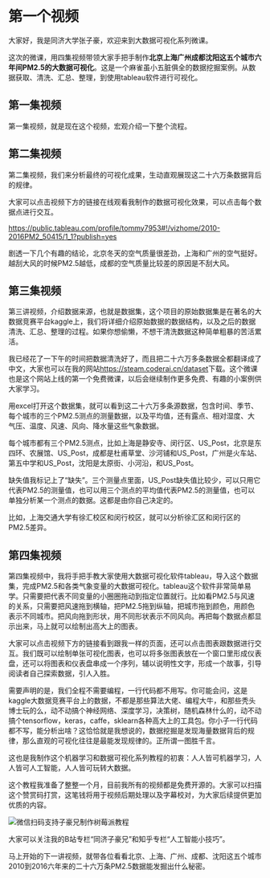 # 第一个视频

大家好，我是同济大学张子豪，欢迎来到大数据可视化系列微课。

这次的微课，用四集视频带领大家手把手制作**北京上海广州成都沈阳这五个城市六年间PM2.5的大数据可视化**。这是一个麻雀虽小五脏俱全的数据挖掘案例。从数据获取、清洗、汇总、整理，到使用tableau软件进行可视化。

## 第一集视频

第一集视频，就是现在这个视频，宏观介绍一下整个流程。

## 第二集视频

第二集视频，我们来分析最终的可视化成果，生动直观展现这二十六万条数据背后的规律。

大家可以点击视频下方的链接在线观看我制作的数据可视化效果，可以点击每个数据点进行交互。

<https://public.tableau.com/profile/tommy7953#!/vizhome/2010-2016PM2_50415/1_1?publish=yes>

剧透一下几个有趣的结论，北京冬天的空气质量很差劲，上海和广州的空气挺好。越刮大风的时候PM2.5越低，成都的空气质量比较差的原因是不刮大风。

## 第三集视频

第三讲视频，介绍数据来源，也就是数据集，这个项目的原始数据集是在著名的大数据竞赛平台kaggle上，我们将详细介绍原始数据的数据结构，以及之后的数据清洗、汇总、整理的过程。如果你想偷懒，不想干清洗数据这种简单粗暴的苦活累活。

我已经花了一下午的时间把数据清洗好了，而且把二十六万多条数据全都翻译成了中文，大家也可以在我的网站<https://steam.coderai.cn/dataset>下载。这个微课也是这个网站上线的第一个免费微课，以后会继续制作更多免费、有趣的小案例供大家学习。

用excel打开这个数据集，就可以看到这二十六万多条源数据，包含时间、季节、每个城市的三个PM2.5测点的测量数据，以及平均值，还有露点、相对湿度、大气压、温度、风速、风向、降水量这些气象数据。

每个城市都有三个PM2.5测点，比如上海是静安寺、闵行区、US_Post，北京是东四环、农展馆、US_Post，成都是杜甫草堂、沙河铺和US_Post，广州是火车站、第五中学和US_Post，沈阳是太原街、小河沿，和US_Post。

缺失值我标记上了“缺失”。三个测量点里面，US_Post缺失值比较少，可以只用它代表PM2.5的测量值，也可以用三个测点的平均值代表PM2.5的测量值，也可以单独分析某一个测点的数据。这都是由你自己决定的。

比如，上海交通大学有徐汇校区和闵行校区，就可以分析徐汇区和闵行区的PM2.5差异。

## 第四集视频

第四集视频中，我将手把手教大家使用大数据可视化软件tableau，导入这个数据集，完成PM2.5和各类气象变量的大数据可视化。tableau这个软件非常简单易学。只需要把代表不同变量的小圈圈拖动到指定位置就行。比如看PM2.5与风速的关系，只需要把风速拖到横轴，把PM2.5拖到纵轴，把城市拖到颜色，用颜色表示不同城市。把风向拖到形状，用不同形状表示不同风向。再把每个数据点都显示出来，马上就可以绘制出高大上的图表。

大家可以点击视频下方的链接看到跟我一样的页面，还可以点击图表跟数据进行交互。我们既可以绘制单张可视化图表，也可以将多张图表放在一个窗口里形成仪表盘，还可以将图表和仪表盘串成一个序列，辅以说明性文字，形成一个故事，引导阅读者自己探索数据，引人入胜。



需要声明的是，我们全程不需要编程，一行代码都不用写。你可能会问，这是kaggle大数据竞赛平台上的数据，不都是那些算法大佬、编程大牛，和那些秃头博士玩的么，动不动搞个神经网络、深度学习，决策树，随机森林什么的，动不动搞个tensorflow，keras，caffe，sklearn各种高大上的工具包。你小子一行代码都不写，能分析出啥？这恰恰就是我想说的，数据挖掘是发现海量数据背后的规律，那么直观的可视化往往是最能发现规律的。正所谓一图胜千言。

这也是我制作这个机器学习和数据可视化系列教程的初衷：人人皆可机器学习，人人皆可人工智能，人人皆可玩转大数据。



这个教程我准备了整整一个月，目前我所有的视频都是免费开源的。大家可以扫描这个赞赏码打赏，这笔钱将用于视频后期处理以及字幕校对，为大家后续提供更加优质的内容。

![微信扫码支持子豪兄制作树莓派教程](https://upload-images.jianshu.io/upload_images/13714448-4be7dc29e22207b4.png?imageMogr2/auto-orient/strip%7CimageView2/2/w/300)

大家可以关注我的B站专栏“同济子豪兄”和知乎专栏“人工智能小技巧”。

马上开始的下一讲视频，就带各位看看北京、上海、广州、成都、沈阳这五个城市2010到2016六年来的二十六万条PM2.5数据能发掘出什么秘密。
